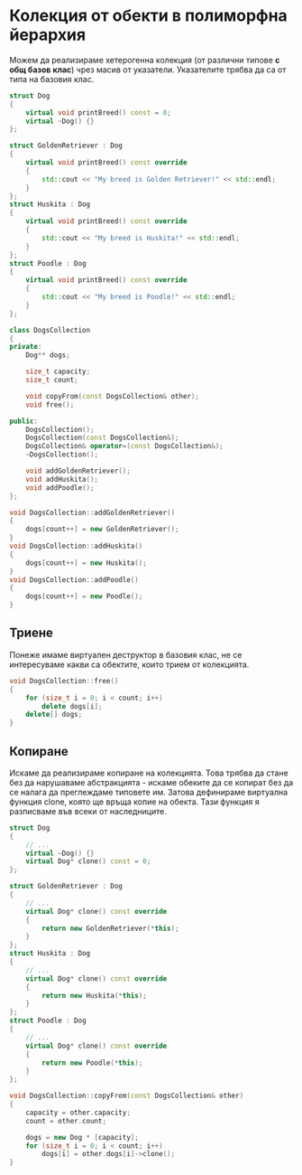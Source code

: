 # Колекция от обекти в полиморфна йерархия

Можем да реализираме хетерогенна колекция (от различни типове  **с общ базов клас**) чрез масив от указатели. Указателите трябва да са от типа на базовия клас.
```c++
struct Dog
{
	virtual void printBreed() const = 0;
	virtual ~Dog() {}
};

struct GoldenRetriever : Dog
{
	virtual void printBreed() const override
	{
		std::cout << "My breed is Golden Retriever!" << std::endl;
	}
};
struct Huskita : Dog
{
	virtual void printBreed() const override
	{
		std::cout << "My breed is Huskita!" << std::endl;
	}
};
struct Poodle : Dog
{
	virtual void printBreed() const override
	{
		std::cout << "My breed is Poodle!" << std::endl;
	}
};

class DogsCollection
{
private:
	Dog** dogs;

	size_t capacity;
	size_t count;

	void copyFrom(const DogsCollection& other);
	void free();

public:
	DogsCollection();
	DogsCollection(const DogsCollection&);
	DogsCollection& operator=(const DogsCollection&);
	~DogsCollection();

	void addGoldenRetriever();
	void addHuskita();
	void addPoodle();
};

void DogsCollection::addGoldenRetriever()
{
	dogs[count++] = new GoldenRetriever();
}
void DogsCollection::addHuskita()
{
	dogs[count++] = new Huskita();
}
void DogsCollection::addPoodle()
{
	dogs[count++] = new Poodle();
}
```

## Триене

Понеже имаме виртуален деструктор в базовия клас, не се интересуваме какви са обектите, които трием от колекцията.
```c++
void DogsCollection::free()
{
	for (size_t i = 0; i < count; i++)
		delete dogs[i];
	delete[] dogs;
}
```

## Копиране

Искаме да реализираме копиране на колекцията. Това трябва да стане без да нарушаваме абстракцията - искаме обеките да се копират без да се налага да преглеждаме типовете им. Затова дефинираме виртуална функция clone, която ще връща копие на обекта. Тази функция я разписваме във всеки от наследниците.
```c++
struct Dog
{
	// ...
	virtual ~Dog() {}
	virtual Dog* clone() const = 0;
};

struct GoldenRetriever : Dog
{
	// ...
	virtual Dog* clone() const override
	{
		return new GoldenRetriever(*this);
	}
};
struct Huskita : Dog
{
	// ...
	virtual Dog* clone() const override
	{
		return new Huskita(*this);
	}
};
struct Poodle : Dog
{
	// ...
	virtual Dog* clone() const override
	{
		return new Poodle(*this);
	}
};

void DogsCollection::copyFrom(const DogsCollection& other)
{
	capacity = other.capacity;
	count = other.count;

	dogs = new Dog * [capacity];
	for (size_t i = 0; i < count; i++)
		dogs[i] = other.dogs[i]->clone();
}

```
